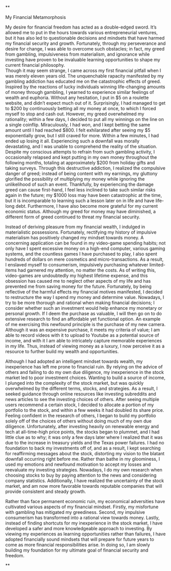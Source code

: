 **  

My Financial Metamorphosis

My desire for financial freedom has acted as a double-edged sword. It’s allowed me to put in the hours towards various entrepreneurial ventures, but it has also led to questionable decisions and mindsets that have harmed my financial security and growth. Fortunately, through my perseverance and desire for change, I was able to overcome such obstacles; in fact, my greed from gambling, impulsiveness from materialism, and ignorance while investing have proven to be invaluable learning opportunities to shape my current financial philosophy.  
Though it may seem strange, I came across my first financial pitfall when I was merely eleven years old. The unquenchable rapacity manifested by my gambling addiction has educated me on the catastrophic effects of greed. Inspired by the reactions of lucky individuals winning life-changing amounts of money through gambling, I yearned to experience similar feelings of wealth and euphoria. Without any hesitation, I put in $5 on a roulette website, and didn’t expect much out of it. Surprisingly, I had managed to get to $200 by continuously betting all my money at once, to which I forced myself to stop and cash out. However, my greed overwhelmed my rationality; within a few days, I decided to put all my winnings on the line on a single coinflip. Miraculously, I had won, and I kept betting the same amount until I had reached $800. I felt exhilarated after seeing my $5 exponentially grow, but I still craved for more. Within a few minutes, I had ended up losing it all. Experiencing such a downfall was morally devastating, and I was unable to comprehend the reality of the situation. Despite my conscious attempts to refrain from such gambling activity, I occasionally relapsed and kept putting in my own money throughout the following months, totaling at approximately $200 from holiday gifts and taking surveys. Through this destructive addiction, I realized the compulsive danger of greed; instead of being content with my earnings, my gluttony glorified the possibility of multiplying my money while ignoring the unlikelihood of such an event. Thankfully, by experiencing the damage greed can cause first-hand, I feel less inclined to take such similar risks again in the future; my $1000 loss may have been catastrophic at the time, but it is incomparable to learning such a lesson later on in life and have life-long debt. Furthermore, I have also become more grateful for my current economic status. Although my greed for money may have diminished, a different form of greed continued to threat my financial security.

Instead of deriving pleasure from my financial wealth, I indulged in materialistic possessions. Fortunately, rectifying my history of impulsive materialism has positively changed my mindset towards money. A concerning application can be found in my video-game spending habits; not only have I spent excessive money on a high-end computer, various gaming systems, and the countless games I have purchased to play, I also spent hundreds of dollars on mere cosmetics and micro-transactions. As a result, I enslaved myself to consumerism, impulsively purchasing whatever limited-items had garnered my attention, no matter the costs. As of writing this, video-games are undoubtedly my highest lifetime expense, and this obsession has caused me to neglect other aspects of my life and has prevented me from saving money for the future. Fortunately, by being reflective of the harmful effects my financial motives manifested, I decided to restructure the way I spend my money and determine value. Nowadays, I try to be more thorough and rational when making financial decisions; I consider whether such an investment would help enhance my monetary or personal growth. If I deem the purchase as valuable, I will then go on to do extensive research to find an affordable yet functional option. An example of me exercising this newfound principle is the purchase of my new camera. Although it was an expensive purchase, it meets my criteria of value; I am able to record videos with it to upload to Youtube as a potential source of income, and with it I am able to intricately capture memorable experiences in my life. Thus, instead of viewing money as a luxury, I now perceive it as a resource to further build my wealth and opportunities.

Although I had adopted an intelligent mindset towards wealth, my inexperience has left me prone to financial ruin. By relying on the advice of others and failing to do my own due diligence, my inexperience in the stock market led to poor investment choices. Wanting to build a source of income, I plunged into the complexity of the stock market, but was quickly overwhelmed by the different terms, stocks, and strategies. As a result, I seeked guidance through online resources like investing subreddits and news articles to see the investing choices of others. After seeing multiple users recommend a certain stock, I decided to allocate a portion of my portfolio to the stock, and within a few weeks it had doubled its share price. Feeling confident in the research of others, I began to build my portfolio solely off of the choices of others without doing much of my own due diligence. Unfortunately, after investing heavily on renewable energy and tech at all-time-high price points, the stocks began to plummet, and I had little clue as to why; it was only a few days later where I realized that it was due to the increase in treasury yields and the Texas power failures. I had no foundation to back my investments off of, and as a result, I kept searching for reaffirming messages about the stock, distorting my vision to the blatant downfall occurring right before me. Rather than bathe in my gloominess, I used my emotions and newfound motivation to accept my losses and reevaluate my investing strategies. Nowadays, I do my own research when choosing stocks to buy by paying attention to the news and considering company statistics. Additionally, I have realized the uncertainty of the stock market, and am now more favorable towards reputable companies that will provide consistent and steady growth.

Rather than face permanent economic ruin, my economical adversities have cultivated various aspects of my financial mindset. Firstly, my misfortune with gambling has mitigated my greediness. Second, my impulsive consumerism has transformed into a rational view towards money. Lastly, instead of finding shortcuts for my inexperience in the stock market, I have developed a safer and more knowledgeable approach to investing. By viewing my experiences as learning opportunities rather than failures, I have adopted financially sound mindsets that will prepare for future years to come as more financial responsibilities arise. In doing so, I am slowly building my foundation for my ultimate goal of financial security and freedom.

  
  
**